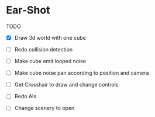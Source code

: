 Ear-Shot	
============

TODO

- [X] Draw 3d world with one cube
- [ ] Redo collision detection
- [ ] Make cube emit looped noise
- [ ] Make cube noise pan according to position and camera
- [ ] Get Crosshair to draw and change controls
- [ ] Redo AIs
- [ ] Change scenery to open

